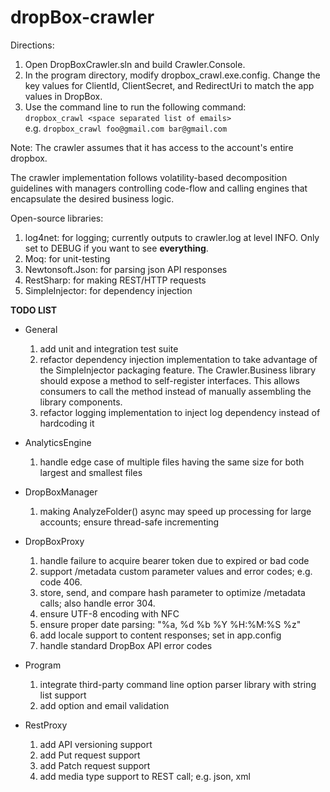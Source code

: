 dropBox-crawler
===============

Directions:  
1.  Open DropBoxCrawler.sln and build Crawler.Console.  
2.  In the program directory, modify dropbox_crawl.exe.config. Change the key values for ClientId, ClientSecret, and RedirectUri to match the app values in DropBox.  
3.  Use the command line to run the following command:  
`dropbox_crawl <space separated list of emails>`  
e.g. `dropbox_crawl foo@gmail.com bar@gmail.com`

Note: The crawler assumes that it has access to the account's entire dropbox.  

The crawler implementation follows volatility-based decomposition guidelines with managers controlling code-flow and calling engines that encapsulate the desired business logic.  

Open-source libraries:  
1.  log4net: for logging; currently outputs to crawler.log at level INFO. Only set to DEBUG if you want to see **everything**.  
2.  Moq: for unit-testing  
3.  Newtonsoft.Json: for parsing json API responses  
4.  RestSharp: for making REST/HTTP requests  
5.  SimpleInjector: for dependency injection  

**TODO LIST**

- General
  1.  add unit and integration test suite
  2.  refactor dependency injection implementation to take advantage of the SimpleInjector packaging feature. The Crawler.Business library should expose a method to self-register interfaces. This allows consumers to call the method instead of manually assembling the library components.
  3.  refactor logging implementation to inject log dependency instead of hardcoding it

- AnalyticsEngine
  1.  handle edge case of multiple files having the same size for both largest and smallest files

- DropBoxManager
  1.  making AnalyzeFolder() async may speed up processing for large accounts; ensure thread-safe incrementing

- DropBoxProxy
  1.  handle failure to acquire bearer token due to expired or bad code
  2.  support /metadata custom parameter values and error codes; e.g. code 406.
  3.  store, send, and compare hash parameter to optimize /metadata calls; also handle error 304.
  4.  ensure UTF-8 encoding with NFC
  5.  ensure proper date parsing: "%a, %d %b %Y %H:%M:%S %z"
  6.  add locale support to content responses; set in app.config
  7.  handle standard DropBox API error codes

- Program
  1.  integrate third-party command line option parser library with string list support
  2.  add option and email validation

- RestProxy
  1.  add API versioning support
  2.  add Put request support
  3.  add Patch request support
  4.  add media type support to REST call; e.g. json, xml
